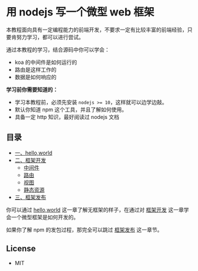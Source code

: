 # 用 nodejs 写一个微型 web 框架

本教程面向具有一定编程能力的前端开发，不要求一定有比较丰富的前端经验，只要肯努力学习，都可以进行尝试。

通过本教程的学习，结合源码中你可以学会：

- koa 的中间件是如何运行的
- 路由是这样工作的
- 数据是如何响应的

**学习前你需要知道的：**

- 学习本教程前，必须先安装 `nodejs >= 10`，这样就可以边学边敲。
- 默认你知道 npm 这个工具，并且了解如何使用。
- 具备一定 http 知识，最好阅读过 nodejs 文档

## 目录

- [一、hello,world](./hello.md)
- [二、框架开发](./tutorials/framework/README.md)
  - [中间件](./tutorials/middleware/README.md)
  - [路由](./tutorials/framework/routing.md)
  - [视图](./tutorials/middleware/view.md)
  - [静态资源](./tutorials/middleware/assets.md)
- [三、框架发布](./tutorials/publish.md)

你可以通过 [hello,world](./hello.md) 这一章了解无框架的样子，在通过对 [框架开发](./tutorials/README.md) 这一章学会一个微型框架是如何开发的。

如果你了解 npm 的发包过程，那完全可以跳过 [框架发布](./tutorials/publish.md) 这一章节。

## License

- MIT
